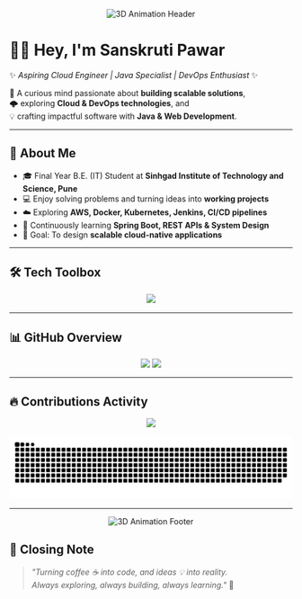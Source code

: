 <!-- 🌟 3D Animation Header -->
<p align="center">
  <img src="https://raw.githubusercontent.com/saadeghi/saadeghi/master/dino.gif" width="700" alt="3D Animation Header"/>
</p>

# 👩‍💻 Hey, I'm **Sanskruti Pawar**

✨ *Aspiring Cloud Engineer | Java Specialist | DevOps Enthusiast* ✨  

🚀 A curious mind passionate about **building scalable solutions**,  
🌩 exploring **Cloud & DevOps technologies**, and  
💡 crafting impactful software with **Java & Web Development**.  

---

## 🌟 About Me  

- 🎓 Final Year B.E. (IT) Student at **Sinhgad Institute of Technology and Science, Pune**  
- 💻 Enjoy solving problems and turning ideas into **working projects**  
- ☁️ Exploring **AWS, Docker, Kubernetes, Jenkins, CI/CD pipelines**  
- 🌱 Continuously learning **Spring Boot, REST APIs & System Design**  
- 🎯 Goal: To design **scalable cloud-native applications**  

---

## 🛠️ Tech Toolbox  

<p align="center">
  <img src="https://skillicons.dev/icons?i=java,spring,html,css,js,mysql,aws,docker,jenkins,kubernetes,git,linux&perline=6" />
</p>

---

## 📊 GitHub Overview  

<p align="center">
  <img src="https://github-readme-stats.vercel.app/api?username=sanskrutipawar&show_icons=true&theme=tokyonight&hide_border=true" height="160"/>
  <img src="https://github-readme-stats.vercel.app/api/top-langs/?username=sanskrutipawar&layout=compact&theme=tokyonight&hide_border=true" height="160"/>
</p>

---

## 🔥 Contributions Activity  

<p align="center">
  <img src="https://github-readme-streak-stats.herokuapp.com/?user=sanskrutipawar&theme=tokyonight&hide_border=true" height="160"/>
</p>

<!-- Snake Contribution Graph -->
<p align="center">
  <img src="https://raw.githubusercontent.com/platane/snk/output/github-contribution-grid-snake.svg" alt="snake animation"/>
</p>

---

<!-- 🌟 3D Animation Footer -->
<p align="center">
  <img src="https://i.gifer.com/7efs.gif" width="700" alt="3D Animation Footer"/>
</p>

## 🌈 Closing Note  

> *"Turning coffee ☕ into code, and ideas 💡 into reality.  
Always exploring, always building, always learning."* 🚀  
